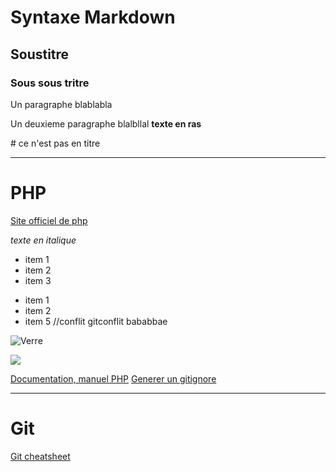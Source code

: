 
# Syntaxe Markdown
## Soustitre
### Sous sous tritre
Un paragraphe blablabla

Un deuxieme paragraphe blalbllal
**texte en ras**

\# ce n'est pas en titre

---
# PHP
[Site officiel de php](https.//www.php.net)


*texte en italique*
* item 1
* item 2
* item 3
- item 1
- item 2
- item 5 //conflit gitconflit bababbae

![Verre](https://images.pexels.com/photos/10686712/pexels-photo-10686712.jpeg?auto=compress&cs=tinysrgb&w=1260&h=750&dpr=1)

![](./assets/img/pexels-photo-10686712.jpeg)

[Documentation, manuel PHP](https://www.php.net/manuel/fr)
[Generer un gitignore](https://www.toptal.com/developers/gitignore)

---
# Git
[Git cheatsheet](https://education.github.com/git-cheat-sheet-education.pdf)